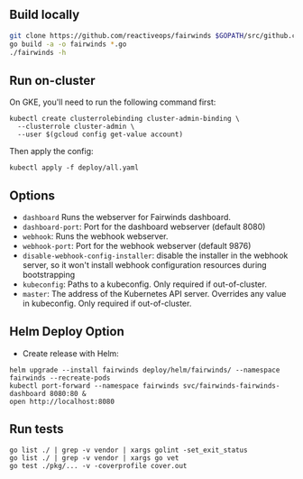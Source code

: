 ## Build locally

```bash
git clone https://github.com/reactiveops/fairwinds $GOPATH/src/github.com/reactiveops/fairwinds
go build -a -o fairwinds *.go
./fairwinds -h
```

## Run on-cluster

On GKE, you'll need to run the following command first:
```
kubectl create clusterrolebinding cluster-admin-binding \
  --clusterrole cluster-admin \
  --user $(gcloud config get-value account)
```

Then apply the config:
```
kubectl apply -f deploy/all.yaml
```


## Options

* `dashboard` Runs the webserver for Fairwinds dashboard.
* `dashboard-port`: Port for the dashboard webserver (default 8080)
* `webhook`: Runs the webhook webserver.
* `webhook-port`: Port for the webhook webserver (default 9876)
* `disable-webhook-config-installer`: disable the installer in the webhook server, so it won't install webhook configuration resources during bootstrapping
* `kubeconfig`: Paths to a kubeconfig. Only required if out-of-cluster.
* `master`: The address of the Kubernetes API server. Overrides any value in kubeconfig. Only required if out-of-cluster.

## Helm Deploy Option

* Create release with Helm:
```
helm upgrade --install fairwinds deploy/helm/fairwinds/ --namespace fairwinds --recreate-pods
kubectl port-forward --namespace fairwinds svc/fairwinds-fairwinds-dashboard 8080:80 &
open http://localhost:8080
```

## Run tests
```
go list ./ | grep -v vendor | xargs golint -set_exit_status
go list ./ | grep -v vendor | xargs go vet
go test ./pkg/... -v -coverprofile cover.out
```
